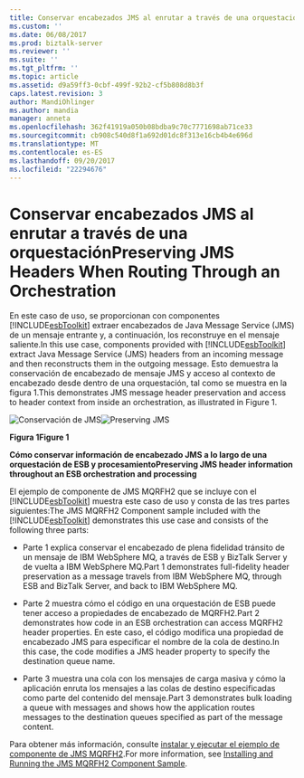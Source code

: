 ```yaml
---
title: Conservar encabezados JMS al enrutar a través de una orquestación | Documentos de Microsoft
ms.custom: ''
ms.date: 06/08/2017
ms.prod: biztalk-server
ms.reviewer: ''
ms.suite: ''
ms.tgt_pltfrm: ''
ms.topic: article
ms.assetid: d9a59ff3-0cbf-499f-92b2-cf5b808d8b3f
caps.latest.revision: 3
author: MandiOhlinger
ms.author: mandia
manager: anneta
ms.openlocfilehash: 362f41919a050b08bdba9c70c7771698ab71ce33
ms.sourcegitcommit: cb908c540d8f1a692d01dc8f313e16cb4b4e696d
ms.translationtype: MT
ms.contentlocale: es-ES
ms.lasthandoff: 09/20/2017
ms.locfileid: "22294676"
---
```

# <a name="preserving-jms-headers-when-routing-through-an-orchestration"></a><span data-ttu-id="90331-102">Conservar encabezados JMS al enrutar a través de una orquestación</span><span class="sxs-lookup"><span data-stu-id="90331-102">Preserving JMS Headers When Routing Through an Orchestration</span></span>
<span data-ttu-id="90331-103">En este caso de uso, se proporcionan con componentes [!INCLUDE[esbToolkit](../includes/esbtoolkit-md.md)] extraer encabezados de Java Message Service (JMS) de un mensaje entrante y, a continuación, los reconstruye en el mensaje saliente.</span><span class="sxs-lookup"><span data-stu-id="90331-103">In this use case, components provided with [!INCLUDE[esbToolkit](../includes/esbtoolkit-md.md)] extract Java Message Service (JMS) headers from an incoming message and then reconstructs them in the outgoing message.</span></span> <span data-ttu-id="90331-104">Esto demuestra la conservación de encabezado de mensaje JMS y acceso al contexto de encabezado desde dentro de una orquestación, tal como se muestra en la figura 1.</span><span class="sxs-lookup"><span data-stu-id="90331-104">This demonstrates JMS message header preservation and access to header context from inside an orchestration, as illustrated in Figure 1.</span></span>  
  
 <span data-ttu-id="90331-105">![Conservación de JMS](../esb-toolkit/media/ch3-preservingjms.gif "Ch3-PreservingJMS")</span><span class="sxs-lookup"><span data-stu-id="90331-105">![Preserving JMS](../esb-toolkit/media/ch3-preservingjms.gif "Ch3-PreservingJMS")</span></span>  
  
 <span data-ttu-id="90331-106">**Figura 1**</span><span class="sxs-lookup"><span data-stu-id="90331-106">**Figure 1**</span></span>  
  
 <span data-ttu-id="90331-107">**Cómo conservar información de encabezado JMS a lo largo de una orquestación de ESB y procesamiento**</span><span class="sxs-lookup"><span data-stu-id="90331-107">**Preserving JMS header information throughout an ESB orchestration and processing**</span></span>  
  
 <span data-ttu-id="90331-108">El ejemplo de componente de JMS MQRFH2 que se incluye con el [!INCLUDE[esbToolkit](../includes/esbtoolkit-md.md)] muestra este caso de uso y consta de las tres partes siguientes:</span><span class="sxs-lookup"><span data-stu-id="90331-108">The JMS MQRFH2 Component sample included with the [!INCLUDE[esbToolkit](../includes/esbtoolkit-md.md)] demonstrates this use case and consists of the following three parts:</span></span>  
  
-   <span data-ttu-id="90331-109">Parte 1 explica conservar el encabezado de plena fidelidad tránsito de un mensaje de IBM WebSphere MQ, a través de ESB y BizTalk Server y de vuelta a IBM WebSphere MQ.</span><span class="sxs-lookup"><span data-stu-id="90331-109">Part 1 demonstrates full-fidelity header preservation as a message travels from IBM WebSphere MQ, through ESB and BizTalk Server, and back to IBM WebSphere MQ.</span></span>  
  
-   <span data-ttu-id="90331-110">Parte 2 muestra cómo el código en una orquestación de ESB puede tener acceso a propiedades de encabezado de MQRFH2.</span><span class="sxs-lookup"><span data-stu-id="90331-110">Part 2 demonstrates how code in an ESB orchestration can access MQRFH2 header properties.</span></span> <span data-ttu-id="90331-111">En este caso, el código modifica una propiedad de encabezado JMS para especificar el nombre de la cola de destino.</span><span class="sxs-lookup"><span data-stu-id="90331-111">In this case, the code modifies a JMS header property to specify the destination queue name.</span></span>  
  
-   <span data-ttu-id="90331-112">Parte 3 muestra una cola con los mensajes de carga masiva y cómo la aplicación enruta los mensajes a las colas de destino especificadas como parte del contenido del mensaje.</span><span class="sxs-lookup"><span data-stu-id="90331-112">Part 3 demonstrates bulk loading a queue with messages and shows how the application routes messages to the destination queues specified as part of the message content.</span></span>  
  
 <span data-ttu-id="90331-113">Para obtener más información, consulte [instalar y ejecutar el ejemplo de componente de JMS MQRFH2](../esb-toolkit/installing-and-running-the-jms-mqrfh2-component-sample.md).</span><span class="sxs-lookup"><span data-stu-id="90331-113">For more information, see [Installing and Running the JMS MQRFH2 Component Sample](../esb-toolkit/installing-and-running-the-jms-mqrfh2-component-sample.md).</span></span>